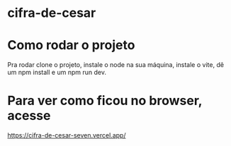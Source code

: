 # cifra-de-cesar

# Como rodar o projeto

Pra rodar clone o projeto, instale o node na sua máquina, instale o vite, dê um npm install e um npm run dev.

# Para ver como ficou no browser, acesse

https://cifra-de-cesar-seven.vercel.app/
